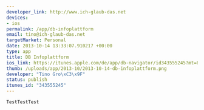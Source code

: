 ```yaml
--- 
developer_link: http://www.ich-glaub-das.net
devices: 
- ios
permalink: /app/db-infoplattform
email: tino@ich-glaub-das.net
targetMarket: Personal
date: 2013-10-14 13:33:07.910217 +00:00
type: app
title: DB Infoplattform
ios_link: https://itunes.apple.com/de/app/db-navigator/id343555245?mt=8
thumb: /uploads/app/2013-10/2013-10-14-db-infoplattform.png
developer: "Tino Gro\xC3\x9F"
status: publish
itunes_id: "343555245"
---
```


    TestTestTest

